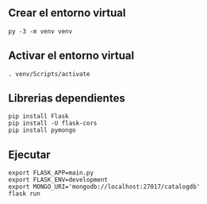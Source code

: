 ## Crear el entorno virtual
```
py -3 -m venv venv
```
## Activar el entorno virtual
```
. venv/Scripts/activate
```
## Librerias dependientes
```
pip install Flask
pip install -U flask-cors
pip install pymongo
```
## Ejecutar
```
export FLASK_APP=main.py
export FLASK_ENV=development
export MONGO_URI='mongodb://localhost:27017/catalogdb'
flask run
```